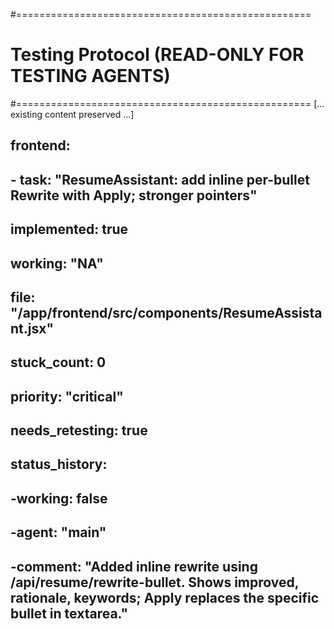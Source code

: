 #===================================================
# Testing Protocol (READ-ONLY FOR TESTING AGENTS)
#===================================================
[... existing content preserved ...]

## frontend:
##   - task: "ResumeAssistant: add inline per-bullet Rewrite with Apply; stronger pointers"
##     implemented: true
##     working: "NA"
##     file: "/app/frontend/src/components/ResumeAssistant.jsx"
##     stuck_count: 0
##     priority: "critical"
##     needs_retesting: true
##     status_history:
##         -working: false
##         -agent: "main"
##         -comment: "Added inline rewrite using /api/resume/rewrite-bullet. Shows improved, rationale, keywords; Apply replaces the specific bullet in textarea."